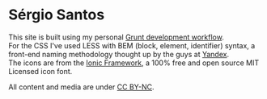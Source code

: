 # Sérgio Santos

This site is built using my personal [Grunt development workflow](https://github.com/s3rgiosan/grunt-workflow).  
For the CSS I've used LESS with BEM (block, element, identifier) syntax, a front-end naming methodology thought up by the guys at [Yandex](http://yandex.ru/).  
The icons are from the [Ionic Framework](http://ionicons.com/), a 100% free and open source MIT Licensed icon font.

All content and media are under [CC BY-NC](http://creativecommons.org/licenses/by-nc/4.0/).
